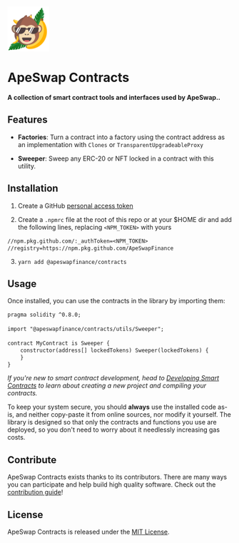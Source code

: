  

<img src="logo.svg" alt="ApeSwap" height="100px">

# ApeSwap Contracts 

**A collection of smart contract tools and interfaces used by ApeSwap..** 

## Features

- **Factories**: Turn a contract into a factory using the contract address as an implementation with `Clones` or `TransparentUpgradeableProxy`

- **Sweeper**: Sweep any ERC-20 or NFT locked in a contract with this utility.


## Installation

1. Create a GitHub [personal access token](https://docs.github.com/en/authentication/keeping-your-account-and-data-secure/creating-a-personal-access-token)


2. Create a `.npmrc` file at the root of this repo or at your $HOME dir and add the following lines, replacing `<NPM_TOKEN>` with yours

```
//npm.pkg.github.com/:_authToken=<NPM_TOKEN>
//registry=https://npm.pkg.github.com/ApeSwapFinance
```

3. `yarn add @apeswapfinance/contracts` 

## Usage

Once installed, you can use the contracts in the library by importing them:

```solidity
pragma solidity ^0.8.0;

import "@apeswapfinance/contracts/utils/Sweeper";

contract MyContract is Sweeper {
    constructor(address[] lockedTokens) Sweeper(lockedTokens) {
    }
}
```

_If you're new to smart contract development, head to [Developing Smart Contracts](https://docs.apeswap.finance/learn/developing-smart-contracts) to learn about creating a new project and compiling your contracts._

To keep your system secure, you should **always** use the installed code as-is, and neither copy-paste it from online sources, nor modify it yourself. The library is designed so that only the contracts and functions you use are deployed, so you don't need to worry about it needlessly increasing gas costs.


## Contribute

ApeSwap Contracts exists thanks to its contributors. There are many ways you can participate and help build high quality software. Check out the [contribution guide](CONTRIBUTING.md)!

## License

ApeSwap Contracts is released under the [MIT License](LICENSE).
